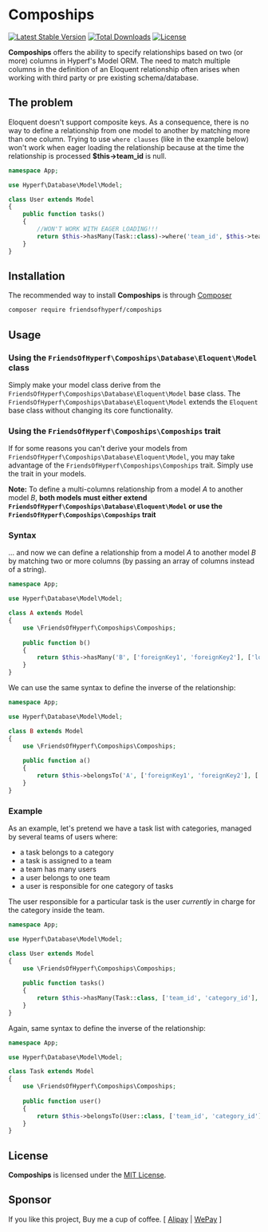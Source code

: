 # Compoships

[![Latest Stable Version](https://poser.pugx.org/friendsofhyperf/compoships/v/stable.svg)](https://packagist.org/packages/friendsofhyperf/compoships)
[![Total Downloads](https://img.shields.io/packagist/dt/friendsofhyperf/compoships)](https://packagist.org/packages/friendsofhyperf/compoships)
[![License](https://img.shields.io/packagist/l/friendsofhyperf/compoships)](https://github.com/friendsofhyperf/compoships)

**Compoships** offers the ability to specify relationships based on two (or more) columns in Hyperf's Model ORM. The need to match multiple columns in the definition of an Eloquent relationship often arises when working with third party or pre existing schema/database.

## The problem

Eloquent doesn't support composite keys. As a consequence, there is no way to define a relationship from one model to another by matching more than one column. Trying to use `where clauses` (like in the example below) won't work when eager loading the relationship because at the time the relationship is processed **$this->team_id** is null.

```php
namespace App;

use Hyperf\Database\Model\Model;

class User extends Model
{
    public function tasks()
    {
        //WON'T WORK WITH EAGER LOADING!!!
        return $this->hasMany(Task::class)->where('team_id', $this->team_id);
    }
}
```

## Installation

The recommended way to install **Compoships** is through [Composer](http://getcomposer.org/)

```bash
composer require friendsofhyperf/compoships
```

## Usage

### Using the `FriendsOfHyperf\Compoships\Database\Eloquent\Model` class

Simply make your model class derive from the `FriendsOfHyperf\Compoships\Database\Eloquent\Model` base class. The `FriendsOfHyperf\Compoships\Database\Eloquent\Model` extends the `Eloquent` base class without changing its core functionality.

### Using the `FriendsOfHyperf\Compoships\Compoships` trait

If for some reasons you can't derive your models from `FriendsOfHyperf\Compoships\Database\Eloquent\Model`, you may take advantage of the `FriendsOfHyperf\Compoships\Compoships` trait. Simply use the trait in your models.

**Note:** To define a multi-columns relationship from a model *A* to another model *B*, **both models must either extend `FriendsOfHyperf\Compoships\Database\Eloquent\Model` or use the `FriendsOfHyperf\Compoships\Compoships` trait**

### Syntax

... and now we can define a relationship from a model *A* to another model *B* by matching two or more columns (by passing an array of columns instead of a string).

```php
namespace App;

use Hyperf\Database\Model\Model;

class A extends Model
{
    use \FriendsOfHyperf\Compoships\Compoships;
    
    public function b()
    {
        return $this->hasMany('B', ['foreignKey1', 'foreignKey2'], ['localKey1', 'localKey2']);
    }
}
```

We can use the same syntax to define the inverse of the relationship:

```php
namespace App;

use Hyperf\Database\Model\Model;

class B extends Model
{
    use \FriendsOfHyperf\Compoships\Compoships;
    
    public function a()
    {
        return $this->belongsTo('A', ['foreignKey1', 'foreignKey2'], ['ownerKey1', 'ownerKey2']);
    }
}
```

### Example

As an example, let's pretend we have a task list with categories, managed by several teams of users where:

* a task belongs to a category
* a task is assigned to a team
* a team has many users
* a user belongs to one team
* a user is responsible for one category of tasks

The user responsible for a particular task is the user _currently_ in charge for the category inside the team.

```php
namespace App;

use Hyperf\Database\Model\Model;

class User extends Model
{
    use \FriendsOfHyperf\Compoships\Compoships;
    
    public function tasks()
    {
        return $this->hasMany(Task::class, ['team_id', 'category_id'], ['team_id', 'category_id']);
    }
}
```

Again, same syntax to define the inverse of the relationship:

```php
namespace App;

use Hyperf\Database\Model\Model;

class Task extends Model
{
    use \FriendsOfHyperf\Compoships\Compoships;
    
    public function user()
    {
        return $this->belongsTo(User::class, ['team_id', 'category_id'], ['team_id', 'category_id']);
    }
}
```

## License

**Compoships** is licensed under the [MIT License](http://opensource.org/licenses/MIT).

## Sponsor

If you like this project, Buy me a cup of coffee. [ [Alipay](https://hdj.me/images/alipay.jpg) | [WePay](https://hdj.me/images/wechat-pay.jpg) ]
